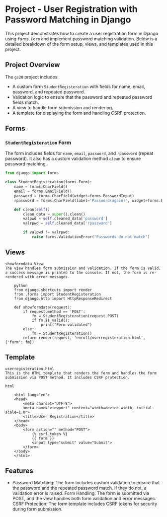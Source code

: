 # Project - User Registration with Password Matching in Django

This project demonstrates how to create a user registration form in Django using `forms.Form` and implement password matching validation. Below is a detailed breakdown of the form setup, views, and templates used in this project.

## Project Overview

The `gs28` project includes:
- A custom form `StudentRegisteration` with fields for name, email, password, and repeated password.
- Validation logic to ensure that the password and repeated password fields match.
- A view to handle form submission and rendering.
- A template for displaying the form and handling CSRF protection.

## Forms

### `StudentRegisteration` Form

The form includes fields for `name`, `email`, `password`, and `rpassword` (repeat password). It also has a custom validation method `clean` to ensure password matching.

```python
from django import forms

class StudentRegisteration(forms.Form):
    name = forms.CharField() 
    email = forms.EmailField()         
    password = forms.CharField(widget=forms.PasswordInput)        
    rpassword = forms.CharField(label='Password(again)', widget=forms.PasswordInput)

    def clean(self):
        clean_data = super().clean()
        valpwd = self.cleaned_data['password']
        valrpwd = self.cleaned_data['rpassword']

        if valpwd != valrpwd:
            raise forms.ValidationError("Passwords do not match")
```



##  Views
    showformdata View
    The view handles form submission and validation. If the form is valid, a success message is printed to the console. If not, the form is re-rendered with error messages.
```
    python
    from django.shortcuts import render
    from .forms import StudentRegisteration
    from django.http import HttpResponseRedirect

    def showformdata(request):
        if request.method == 'POST':
            fm = StudentRegisteration(request.POST)
            if fm.is_valid():
                print("Form validated")
        else:
            fm = StudentRegisteration()
        return render(request, 'enroll/userregisteration.html', {'form': fm})
```
##  Template
    userregisteration.html
    This is the HTML template that renders the form and handles the form submission via POST method. It includes CSRF protection.

    html
``` <!DOCTYPE html>
    <html lang="en">
    <head>
        <meta charset="UTF-8">
        <meta name="viewport" content="width=device-width, initial-scale=1.0">
        <title>User Registration</title>
    </head>
    <body>
        <form action="" method="POST">
            {% csrf_token %}
            {{ form }}
            <input type="submit" value="Submit">
        </form>
    </body>
    </html>
```    
##  Features
   * Password Matching: The form includes custom validation to ensure that the password and the repeated password match. If they do not, a validation error is raised.
    Form Handling: The form is submitted via POST, and the view handles both form validation and error messages.
    CSRF Protection: The form template includes CSRF tokens for security during form submission.



